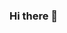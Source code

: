 ### Hi there 👋

<!--
**Sowhom638/Sowhom638** is a ✨ _special_ ✨ repository because its `README.md` (this file) appears on your GitHub profile.

Here are some ideas to get you started:

- 🔭 I’m currently working on Nowhere🥲
- 🌱 I’m currently learning Frontend development 
- 📫 How to reach me https://www.linkedin.com/in/sowhom-ghosh-3a039a258
- ⚡ Fun fact: I am beginner level noob coder. Though this not a fun fact, because this is a frustrating fact😒.
-->
